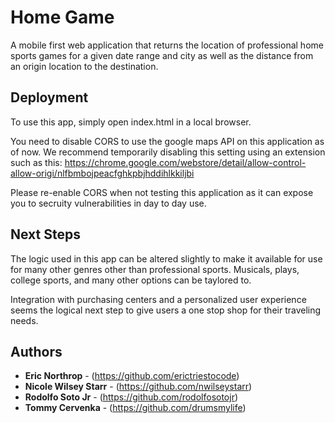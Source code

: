 # Home Game

A mobile first web application that returns the location of professional home sports games for a given date range and city as well as the distance from an origin location to the destination.

## Deployment

To use this app, simply open index.html in a local browser.

You need to disable CORS to use the google maps API on this application as of now. We recommend temporarily disabling this setting using an extension such as this: https://chrome.google.com/webstore/detail/allow-control-allow-origi/nlfbmbojpeacfghkpbjhddihlkkiljbi

Please re-enable CORS when not testing this application as it can expose you to secruity vulnerabilities in day to day use. 

## Next Steps

The logic used in this app can be altered slightly to make it available for use for many other genres other than professional sports. Musicals, plays, college sports, and many other options can be taylored to.

Integration with purchasing centers and a personalized user experience seems the logical next step to give users a one stop shop for their traveling needs.

## Authors

* **Eric Northrop** -  (https://github.com/erictriestocode)
* **Nicole Wilsey Starr** -  (https://github.com/nwilseystarr)
* **Rodolfo Soto Jr** - (https://github.com/rodolfosotojr)
* **Tommy Cervenka** - (https://github.com/drumsmylife)
